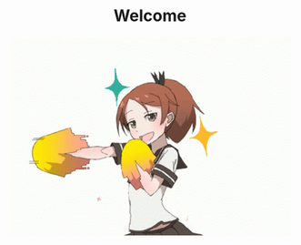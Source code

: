 <h1 align='center'>Welcome</h1>
<p align='center'>
    <img src='https://github.com/foo290/foo290/blob/master/icons/anime_cheer_full.gif'>
</p>


